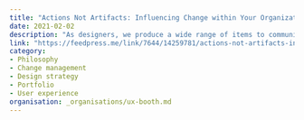 ```yaml
---
title: "Actions Not Artifacts: Influencing Change within Your Organization"
date: 2021-02-02
description: "As designers, we produce a wide range of items to communicate with one another and our partners across the organization, These may range from high-level design principles and personas to high fidelity mockups of every screen in an experience. Example of Design Principles created for Domain While all of these can serve as valuable purposes [&#8230;]"
link: "https://feedpress.me/link/7644/14259781/actions-not-artifacts-influencing-change-within-your-organization"
category:
- Philosophy
- Change management
- Design strategy
- Portfolio
- User experience
organisation: _organisations/ux-booth.md
---
```

